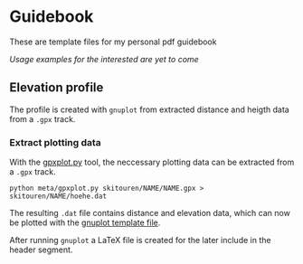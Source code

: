 # Guidebook
These are template files for my personal pdf guidebook

*Usage examples for the interested are yet to come*

## Elevation profile
The profile is created with `gnuplot` from extracted distance and heigth data
from a `.gpx` track.

### Extract plotting data
With the [gpxplot.py](meta/gpxplot.py) tool, the neccessary plotting data can be
extracted from a `.gpx` track.

```
python meta/gpxplot.py skitouren/NAME/NAME.gpx > skitouren/NAME/hoehe.dat
```

The resulting `.dat` file contains distance and elevation data, which can now be
plotted with the [gnuplot template file](skitouren/hoehenprofil.plt).

After running `gnuplot` a LaTeX file is created for the later include in the
header segment.
